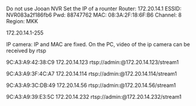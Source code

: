 Do not use Jooan NVR
Set the IP of a rounter
Router: 172.20.14.1
ESSID: NVR083a2f186fb6
Pwd: 88747762
MAC: 08:3A:2F:18:6F:B6
Channel: 8
Region: MKK

172.20.14.1-255 

IP camera: IP and MAC are fixed. On the PC, video of the ip camera can be received by rtsp

9C:A3:A9:42:38:C9    172.20.14.123  rtsp://admin:@172.20.14.123/stream1

9C:A3:A9:3F:4C:A7   172.20.14.114   rtsp://admin:@172.20.14.114/stream1

9C:A3:A9:3C:DB:49   172.20.14.56    rtsp://admin:@172.20.14.56/stream1

9C:A3:A9:39:E3:5C   172.20.14.232   rtsp://admin:@172.20.14.232/stream1
